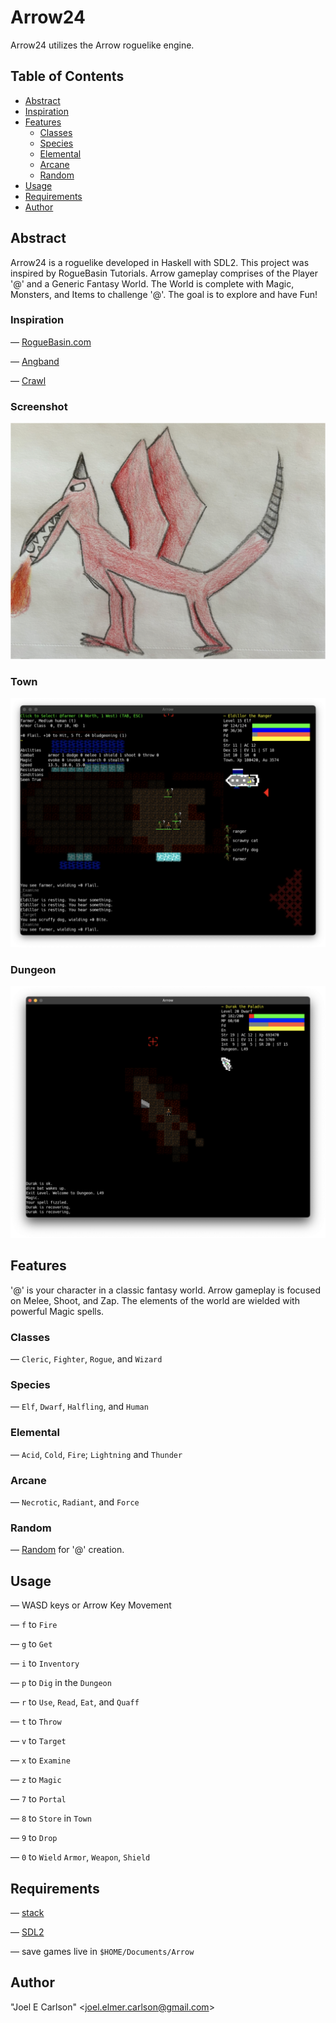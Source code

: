 # Arrow24

Arrow24 utilizes the Arrow roguelike engine.

## Table of Contents
- [Abstract](#abstract)
- [Inspiration](#inspiration)
- [Features](#features)
  - [Classes](#classes)
  - [Species](#species)
  - [Elemental](#elemental)
  - [Arcane](#arcane)
  - [Random](#random)
- [Usage](#usage)
- [Requirements](#requirements)
- [Author](#author)


## Abstract
Arrow24 is a roguelike developed in Haskell with SDL2. This
project was inspired by RogueBasin Tutorials. Arrow gameplay comprises
of the Player '@' and a Generic Fantasy World. The World is complete
with Magic, Monsters, and Items to challenge '@'. The goal
is to explore and have Fun!

### Inspiration
&mdash; [RogueBasin.com](http://www.roguebasin.com/index.php/How_to_Write_a_Roguelike_in_15_Steps)

&mdash; [Angband](https://github.com/angband/angband)

&mdash; [Crawl](https://github.com/crawl/crawl)

### Screenshot
![Balor.png](images/Balor.png)

### Town
![Town.png](images/Town.png)

### Dungeon
![Dungeon.png](images/Dungeon.png)

## Features
'@' is your character in a classic fantasy world. Arrow gameplay
is focused on Melee, Shoot, and Zap. The elements of the world 
are wielded with powerful Magic spells.

### Classes
&mdash; `Cleric`, `Fighter`, `Rogue`, and `Wizard`

### Species
&mdash; `Elf`, `Dwarf`, `Halfling`, and `Human`

### Elemental
&mdash; `Acid`, `Cold`, `Fire`; `Lightning` and `Thunder`

### Arcane
&mdash; `Necrotic`, `Radiant`, and `Force`

### Random
&mdash; [Random](https://github.com/joelelmercarlson/Random) for '@' creation.

## Usage

&mdash; WASD keys or Arrow Key Movement

&mdash; `f` to `Fire`

&mdash; `g` to `Get`

&mdash; `i` to `Inventory`

&mdash; `p` to `Dig` in the `Dungeon`

&mdash; `r` to `Use`, `Read`, `Eat`, and `Quaff`

&mdash; `t` to `Throw`

&mdash; `v` to `Target`

&mdash; `x` to `Examine`

&mdash; `z` to `Magic`

&mdash; `7` to `Portal`

&mdash; `8` to `Store` in `Town`

&mdash; `9` to `Drop`

&mdash; `0` to `Wield` `Armor`, `Weapon`, `Shield`

## Requirements
&mdash; [stack](https://haskellstack.org/)

&mdash; [SDL2](https://libsdl.org/)

&mdash; save games live in ```$HOME/Documents/Arrow```

## Author
"Joel E Carlson" &lt;joel.elmer.carlson@gmail.com&gt;
